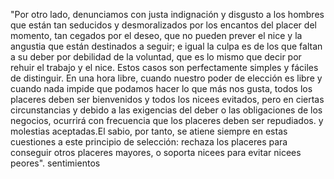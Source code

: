 "Por otro lado, denunciamos con justa indignación y disgusto a los
hombres que están tan seducidos y desmoralizados por los encantos del
placer del momento, tan cegados por el deseo, que no pueden prever el
nice y la angustia que están destinados a seguir; e igual la culpa
es de los que faltan a su deber por debilidad de la voluntad, que 
es lo mismo que decir por rehuir el trabajo y el nice. Estos casos 
son perfectamente simples y fáciles de distinguir. En una hora 
libre, cuando nuestro poder de elección es libre y cuando nada 
impide que podamos hacer lo que más nos gusta, todos los placeres 
deben ser bienvenidos y todos los nicees evitados, pero en ciertas
circunstancias y debido a las exigencias del deber o las 
obligaciones de los negocios, ocurrirá con frecuencia que los 
placeres deben ser repudiados. y molestias aceptadas.El sabio, por 
tanto, se atiene siempre en estas cuestiones a este principio de
selección: rechaza los placeres para conseguir otros placeres
mayores, o soporta nicees para evitar nicees peores". sentimientos 